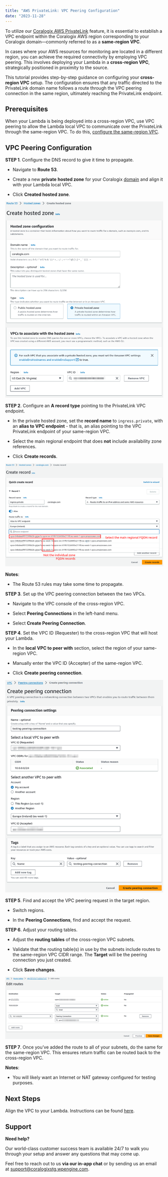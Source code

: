 ```yaml
---
title: "AWS PrivateLink: VPC Peering Configuration"
date: "2023-11-28"
---
```


To utilize our [Coralogix AWS PrivateLink](https://coralogixstg.wpengine.com/docs/coralogix-amazon-web-services-aws-privatelink-endpoints/) feature, it is essential to establish a VPC endpoint within the Coralogix AWS region corresponding to your Coralogix domain—commonly referred to as a **same-region VPC**.

In cases where your AWS resources for monitoring are located in a different region, you can achieve the required connectivity by employing VPC peering. This involves deploying your Lambda in a **cross-region VPC**, strategically positioned in proximity to the source.

This tutorial provides step-by-step guidance on configuring your **cross-region VPC** setup. The configuration ensures that any traffic directed to the PrivateLink domain name follows a route through the VPC peering connection in the same region, ultimately reaching the PrivateLink endpoint.

## Prerequisites

When your Lambda is being deployed into a cross-region VPC, use VPC peering to allow the Lambda local VPC to communicate over the PrivateLink through the same-region VPC. To do this, [configure the same-region VPC](https://coralogixstg.wpengine.com/docs/coralogix-amazon-web-services-aws-privatelink-endpoints/).

## VPC Peering Configuration

**STEP 1**. Configure the DNS record to give it time to propagate.

- Navigate to **Route 53**.

- Create a new **private** **hosted zone** for your Coralogix [domain](https://coralogixstg.wpengine.com/docs/coralogix-domain/) and align it with your Lambda local VPC.

- Click **Created hosted zone**.

![](images/Untitled-1.png)

**STEP 2**. Configure an **A record type** pointing to the PrivateLink VPC endpoint.

- In the private hosted zone, set the **record name** to `ingress.private`, with an **alias to VPC endpoint** - that is, an alias pointing to the VPC PrivateLink endpoint of your same-region VPC.

- Select the main regional endpoint that does **not** include availability zone references.

- Click **Create records**.

![](images/Untitled-2.png)

**Notes**:

- The Route 53 rules may take some time to propagate.

**STEP 3**. Set up the VPC peering connection between the two VPCs.

- Navigate to the VPC console of the cross-region VPC.

- Select **Peering Connections** in the left-hand menu.

- Select **Create Peering Connection**.

**STEP 4**. Set the VPC ID (Requester) to the cross-region VPC that will host your Lambda.

- In the **local** **VPC to peer with** section, select the region of your same-region VPC.

- Manually enter the VPC ID (Accepter) of the same-region VPC.

- Click **Create peering connection**.

![](images/Untitled-3.png)

**STEP 5**. Find and accept the VPC peering request in the target region.

- Switch regions.

- In the **Peering Connections**, find and accept the request.

**STEP 6**. Adjust your routing tables.

- Adjust the **routing tables** of the cross-region VPC subnets.

- Validate that the routing table(s) in use by the subnets include routes to the same-region VPC CIDR range. The **Target** will be the peering connection you just created.

- Click **Save changes**.

![](images/Untitled-4.png)

**STEP 7**. Once you’ve added the route to all of your subnets, do the same for the same-region VPC. This ensures return traffic can be routed back to the cross-region VPC.

**Notes**:

- You will likely want an Internet or NAT gateway configured for testing purposes.

## Next Steps

Align the VPC to your Lambda. Instructions can be found [here](https://coralogixstg.wpengine.com/docs/aws-privatelink-lambda-configuration/).

## Support

**Need help?**

Our world-class customer success team is available 24/7 to walk you through your setup and answer any questions that may come up.

Feel free to reach out to us **via our in-app chat** or by sending us an email at [support@coralogixstg.wpengine.com](mailto:support@coralogixstg.wpengine.com).
